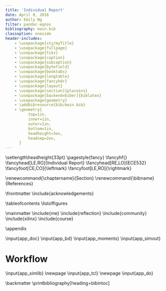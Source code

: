 ```yaml
---
title: 'Individual Report'
date: April 8, 2016
author: Emily Ng
filter: pandoc-eqnos
bibliography: main.bib
classoption: oneside
header-includes:
    - \usepackage{sty/myTitle}
    - \usepackage{fullpage}
    - \usepackage{tikz}
    - \usepackage{caption}
    - \usepackage{subcaption}
    - \usepackage{bytefield}
    - \usepackage{booktabs}
    - \usepackage{longtable}
    - \usepackage{fancyhdr}
    - \usepackage{layout}
    - \usepackage[section]{placeins}
    - \usepackage[backend=biber]{biblatex}
    - \usepackage{geometry}
    - \addbibresource{bib/main.bib}
    - \geometry{
          top=1in,
          inner=1in,
          outer=1in,
          bottom=1in,
          headheight=3ex,
          headsep=2ex,
      }
---
```

\setlength\headheight{33pt}
\pagestyle{fancy}
\fancyhf{}
\fancyhead[LE,RO]{Individual Report}
\fancyhead[RE,LO]{ECE532}
\fancyfoot[CE,CO]{\leftmark}
\fancyfoot[LE,RO]{\rightmark}
<!--
\rhead{Individual Report}
\lhead{ECE532}
\cfoot{\thepage}
\renewcommand{\footrulewidth}{0.4pt}% default is 0pt (ie make footer rule non-zero)
-->

\renewcommand{\chaptername}{Section}
\renewcommand{\bibname}{References}

\frontmatter
\include{acknowledgements}

\tableofcontents
\listoffigures

\mainmatter
\include{me}
\include{reflection}
\include{community}
\include{xilinx}
\include{course}

\appendix

\input{app_doc}
\input{app_bd}
\input{app_moments}
\input{app_simout}

# Workflow
\input{app_simlib}
\newpage
\input{app_tcl}
\newpage
\input{app_do}

<!--
# Schematics
\includegraphics{schematics/cc.pdf}
\includegraphics{schematics/moment_generator.pdf}
\includegraphics{schematics/sobel.pdf}
\includegraphics{schematics/top.pdf}
-->

\backmatter
\printbibliography[heading=bibintoc]
